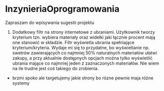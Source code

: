 # InzynieriaOprogramowania

Zapraszam do wpisywania sugestii projektu 

1. Dodatkowy filtr na strony internetowe z ubraniami. Użytkownik tworzy kryterium tzn. wybiera materiały oraz widełki jaki łącznie procent mają one stanowić w składzie. Filtr wyświetla ubrania spełniające kryterium/kryteria.
Wydaje mi się to przydatne, bo wyświetlanie np. swetrów zawierających co najmniej 50% naturalnych materiałów ułatwi zakupy, a przy aktualnie dostępnych opcjach można tylko wyświetlić ubrania mające co najmniej jeden z zaznaczonych materiałów. Nie wiem na ile trudne jest coś takiego do zrobienia.
- brzmi spoko ale targetujemy jakie strony bo rózne pewnie maja różne systemy
